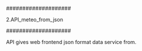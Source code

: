 ####################

2.API_meteo_from_json

####################

API gives web frontend json format data service from.
